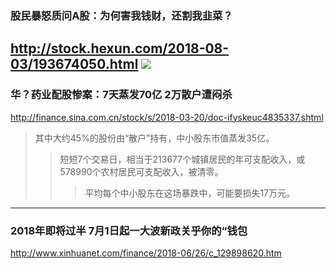 ### 股民暴怒质问A股：为何害我钱财，还割我韭菜？
http://stock.hexun.com/2018-08-03/193674050.html
![](http://i0.hexun.com/2018-08-03/193674043.jpg)
---
### 华？药业配股惨案：7天蒸发70亿 2万散户遭闷杀
http://finance.sina.com.cn/stock/s/2018-03-20/doc-ifyskeuc4835337.shtml
>其中大约45%的股份由“散户”持有，中小股东市值蒸发35亿。
>>短短7个交易日，相当于213677个城镇居民的年可支配收入，或578990个农村居民可支配收入，被清零。
>>>平均每个中小股东在这场暴跌中，可能要损失17万元。
---
### 2018年即将过半 7月1日起一大波新政关乎你的“钱包
http://www.xinhuanet.com/finance/2018-06/26/c_129898620.htm